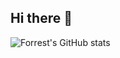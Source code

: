 ## Hi there 👋
![Forrest's GitHub stats](https://github-readme-stats.vercel.app/api?username=joeljones29&show_icons=true&theme=gruvbox)
<!--
**joeljones29/joeljones29** is a ✨ _special_ ✨ repository because its `README.md` (this file) appears on your GitHub profile.

Here are some ideas to get you started:

- 🔭 I’m currently working on ...
- 🌱 I’m currently learning ...
- 👯 I’m looking to collaborate on ...
- 🤔 I’m looking for help with ...
- 💬 Ask me about ...
- 📫 How to reach me: ...
- 😄 Pronouns: ...
- ⚡ Fun fact: ...
-->
